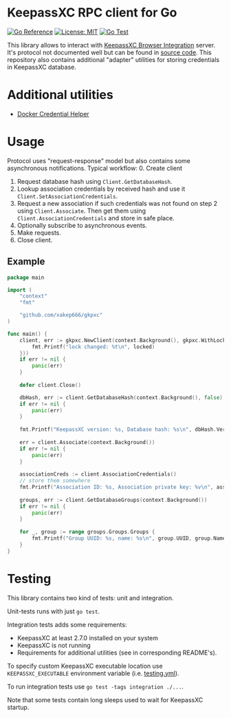 KeepassXC RPC client for Go
========

[![Go Reference](https://pkg.go.dev/badge/github.com/xakep666/gkpxc.svg)](https://pkg.go.dev/github.com/xakep666/gkpxc)
[![License: MIT](https://img.shields.io/badge/License-MIT-yellow.svg)](https://opensource.org/licenses/MIT)
[![Go Test](https://github.com/xakep666/gkpxc/actions/workflows/testing.yml/badge.svg)](https://github.com/xakep666/gkpxc/actions/workflows/testing.yml)

This library allows to interact with [KeepassXC Browser Integration](https://keepassxc.org/docs/KeePassXC_GettingStarted.html#_setup_browser_integration) server.
It's protocol not documented well but can be found in [source code](https://github.com/keepassxreboot/keepassxc/blob/2.7.1/src/browser/BrowserAction.cpp#L34).
This repository also contains additional "adapter" utilities for storing credentials in KeepassXC database.

# Additional utilities
* [Docker Credential Helper](./dockercred/README.md)

# Usage
Protocol uses "request-response" model but also contains some asynchronous notifications.
Typical workflow:
0. Create client
1. Request database hash using `Client.GetDatabaseHash`.
2. Lookup association credentials by received hash and use it `Client.SetAssociationCredentials`.
3. Request a new association if such credentials was not found on step 2 using `Client.Associate`.
        Then get them using `Client.AssociationCredentials` and store in safe place.
4. Optionally subscribe to asynchronous events.
5. Make requests.
6. Close client.

## Example

```go
package main

import (
	"context"
	"fmt"

	"github.com/xakep666/gkpxc"
)

func main() {
	client, err := gkpxc.NewClient(context.Background(), gkpxc.WithLockChangeHandler(func(locked bool) {
		fmt.Printf("lock changed: %t\n", locked)
	}))
	if err != nil {
		panic(err)
    }
	
	defer client.Close()

	dbHash, err := client.GetDatabaseHash(context.Background(), false)
	if err != nil {
		panic(err)
	}
	
	fmt.Printf("KeepassXC version: %s, Database hash: %s\n", dbHash.Version, dbHash.Hash)
	
	err = client.Associate(context.Background())
	if err != nil {
		panic(err)
    }
	
	associationCreds := client.AssociationCredentials()
	// store them somewhere
	fmt.Printf("Association ID: %s, Association private key: %v\n", associationCreds.ID, associationCreds.PrivateKey)
	
	groups, err := client.GetDatabaseGroups(context.Background())
	if err != nil {
		panic(err)
    }
	
	for _, group := range groups.Groups.Groups {
		fmt.Printf("Group UUID: %s, name: %s\n", group.UUID, group.Name)
    }
}
```

# Testing

This library contains two kind of tests: unit and integration.

Unit-tests runs with just `go test`.

Integration tests adds some requirements:
* KeepassXC at least 2.7.0 installed on your system
* KeepassXC is not running
* Requirements for additional utilities (see in corresponding README's).

To specify custom KeepassXC executable location use `KEEPASSXC_EXECUTABLE` environment variable (i.e. [testing.yml](.github/workflows/testing.yml)).

To run integration tests use `go test -tags integration ./...`.

Note that some tests contain long sleeps used to wait for KeepassXC startup.
